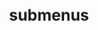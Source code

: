 ---
layout: page
title: submenus
nav: true
nav_order: 6
dropdown: true
children: 
    - title: about
    - permalink: /
    - title: cv
      permalink: /cv/
    - title: divider
    - title: projects
      permalink: /projects/
---
